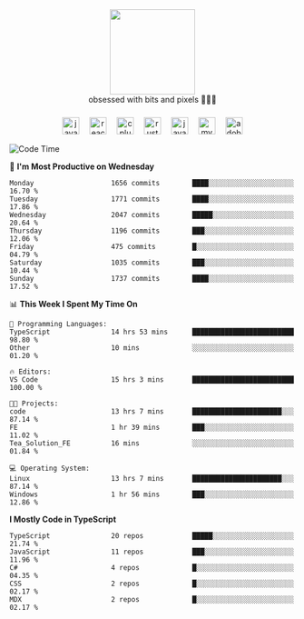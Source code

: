 


  <div align="center">
    
   <img src = "https://i.postimg.cc/W1R4TF4j/d6kpuve-c97567cf-518b-4b86-a271-5c89d88d22f7.gif"  width=150px height=150px />
 </div>

<div align="center">
  obsessed with bits and pixels 🧑‍💻🎨
</div>

  ###
<div align="center">
 <img src="https://cdn.jsdelivr.net/gh/devicons/devicon/icons/javascript/javascript-original.svg" height="30" alt="javascript logo"  />
  <img width="10" />
  <img src="https://cdn.jsdelivr.net/gh/devicons/devicon/icons/react/react-original.svg" height="30" alt="react logo"  />
  <img width="10" />
   <!--<img src="https://cdn.jsdelivr.net/gh/devicons/devicon/icons/nodejs/nodejs-original.svg" height="30" alt="nodejs logo"  />
  <img width="10" />
 <img src="https://cdn.jsdelivr.net/gh/devicons/devicon/icons/flutter/flutter-original.svg" height="30" alt="flutter logo"  />
 <img width="10" />-->
  <img src="https://cdn.jsdelivr.net/gh/devicons/devicon/icons/cplusplus/cplusplus-original.svg" height="30" alt="cpluplus logo"  />
  <img width="10" />
    <img src="https://cdn.jsdelivr.net/gh/devicons/devicon/icons/rust/rust-original.svg" height="30" alt="rust logo"  />
  <img width="10" />
  <img src="https://cdn.jsdelivr.net/gh/devicons/devicon/icons/java/java-original.svg" height="30" alt="java logo"  />
  <img width="10" />
  <img src="https://skillicons.dev/icons?i=mysql" height="30" alt="mysql logo"  />
  <img width="10" />
  <img src="https://skillicons.dev/icons?i=pr" height="30" alt="adobepremierepro logo"  />
</div>

<!--START_SECTION:waka-->
![Code Time](http://img.shields.io/badge/Code%20Time-2%2C423%20hrs%2018%20mins-blue)

📅 **I'm Most Productive on Wednesday** 

```text
Monday                   1656 commits        ████░░░░░░░░░░░░░░░░░░░░░   16.70 % 
Tuesday                  1771 commits        ████░░░░░░░░░░░░░░░░░░░░░   17.86 % 
Wednesday                2047 commits        █████░░░░░░░░░░░░░░░░░░░░   20.64 % 
Thursday                 1196 commits        ███░░░░░░░░░░░░░░░░░░░░░░   12.06 % 
Friday                   475 commits         █░░░░░░░░░░░░░░░░░░░░░░░░   04.79 % 
Saturday                 1035 commits        ███░░░░░░░░░░░░░░░░░░░░░░   10.44 % 
Sunday                   1737 commits        ████░░░░░░░░░░░░░░░░░░░░░   17.52 % 
```


📊 **This Week I Spent My Time On** 

```text
💬 Programming Languages: 
TypeScript               14 hrs 53 mins      █████████████████████████   98.80 % 
Other                    10 mins             ░░░░░░░░░░░░░░░░░░░░░░░░░   01.20 % 

🔥 Editors: 
VS Code                  15 hrs 3 mins       █████████████████████████   100.00 % 

🐱‍💻 Projects: 
code                     13 hrs 7 mins       ██████████████████████░░░   87.14 % 
FE                       1 hr 39 mins        ███░░░░░░░░░░░░░░░░░░░░░░   11.02 % 
Tea_Solution_FE          16 mins             ░░░░░░░░░░░░░░░░░░░░░░░░░   01.84 % 

💻 Operating System: 
Linux                    13 hrs 7 mins       ██████████████████████░░░   87.14 % 
Windows                  1 hr 56 mins        ███░░░░░░░░░░░░░░░░░░░░░░   12.86 % 
```

**I Mostly Code in TypeScript** 

```text
TypeScript               20 repos            █████░░░░░░░░░░░░░░░░░░░░   21.74 % 
JavaScript               11 repos            ███░░░░░░░░░░░░░░░░░░░░░░   11.96 % 
C#                       4 repos             █░░░░░░░░░░░░░░░░░░░░░░░░   04.35 % 
CSS                      2 repos             █░░░░░░░░░░░░░░░░░░░░░░░░   02.17 % 
MDX                      2 repos             █░░░░░░░░░░░░░░░░░░░░░░░░   02.17 % 
```




<!--END_SECTION:waka-->
